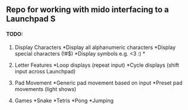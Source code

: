 ﻿## Repo for working with mido interfacing to a Launchpad S

#### TODO:
1. Display Characters
  *Display all alphanumeric characters
  *Display special characters (!#$)
  *Display symbols e.g. <3 :) *

2. Letter Features
  *Loop displays (repeat input)
  *Cycle displays (shift input across Launchpad)

3. Pad Movement
  *Generic pad movement based on input
  *Preset pad movements (light shows)

4. Games
  *Snake
  *Tetris
  *Pong
  *Jumping
